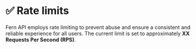 # ✅ Rate limits

Fern API employs rate limiting to prevent abuse and ensure a consistent and reliable experience for all users. The current limit is set to approximately **XX Requests Per Second (RPS)**.
